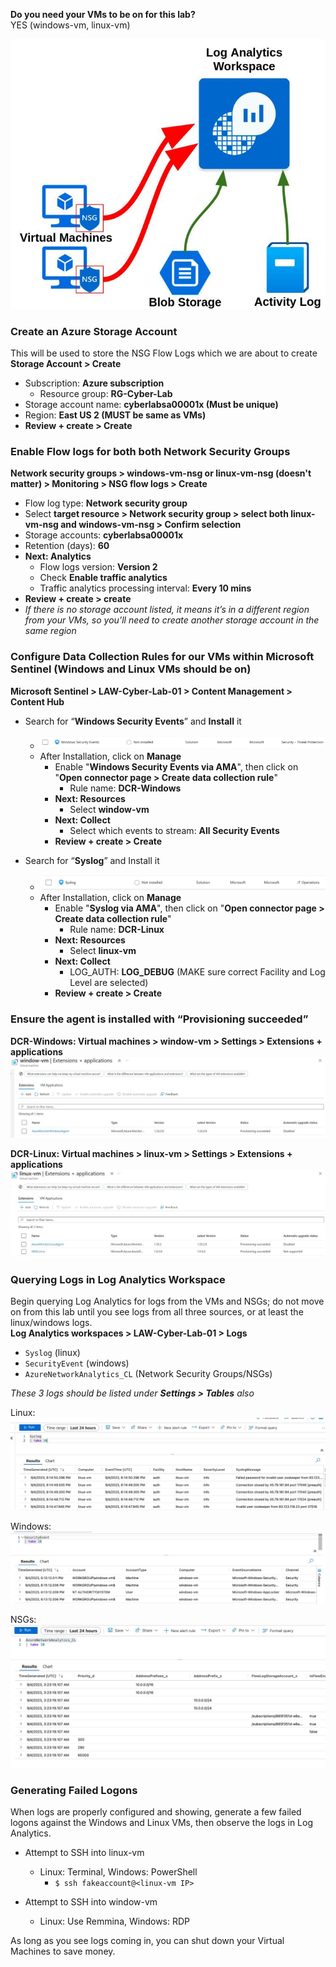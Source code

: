 **Do you need your VMs to be on for this lab?**  
YES (windows-vm, linux-vm)

![|639](images/250212T18-47-07-52rpnt.jpg)
### Create an Azure Storage Account
This will be used to store the NSG Flow Logs which we are about to create
**Storage Account > Create**
- Subscription: **Azure subscription**
	- Resource group: **RG-Cyber-Lab**
- Storage account name: **cyberlabsa00001x (Must be unique)**
- Region: **East US 2 (MUST be same as VMs)**
- **Review + create > Create**
### Enable Flow logs for both both Network Security Groups 
**Network security groups > windows-vm-nsg or linux-vm-nsg (doesn't matter) > Monitoring > NSG flow logs > Create**
- Flow log type: **Network security group**
- Select **target resource > Network security group > select both linux-vm-nsg and windows-vm-nsg > Confirm selection**
- Storage accounts: **cyberlabsa00001x**
- Retention (days): **60**
- **Next: Analytics**
	- Flow logs version: **Version 2**
	- Check **Enable traffic analytics**
	- Traffic analytics processing interval: **Every 10 mins**
- **Review + create > create**
- *If there is no storage account listed, it means it’s in a different region from your VMs, so you’ll need to create another storage account in the same region*
### Configure Data Collection Rules for our VMs within Microsoft Sentinel (Windows and Linux VMs should be on)
**Microsoft Sentinel > LAW-Cyber-Lab-01 > Content Management > Content Hub**
- Search for “**Windows Security Events**” and **Install** it
	- ![|660](images/250211T18-53-10-drpgf8.jpg)
	- After Installation, click on **Manage**
		- Enable "**Windows Security Events via AMA**", then click on "**Open connector page > Create data collection rule**"
			- Rule name: **DCR-Windows**
		- **Next: Resources**
			- Select **window-vm**
		- **Next: Collect**
			- Select which events to stream: **All Security Events**
		- **Review + create > Create**
  
- Search for “**Syslog**” and Install it
	- ![|660](images/250211T18-55-42-414t77.jpg)
	- After Installation, click on **Manage**
		- Enable "**Syslog via AMA**", then click on "**Open connector page > Create data collection rule**"
			- Rule name: **DCR-Linux**
		- **Next: Resources**
			- Select **linux-vm**
		- **Next: Collect**
			- LOG_AUTH: **LOG_DEBUG** (MAKE sure correct Facility and Log Level are selected)
		- **Review + create > Create**
###  Ensure the agent is installed with “Provisioning succeeded”
**DCR-Windows: Virtual machines > window-vm > Settings > Extensions + applications**
![|660](images/250212T12-05-06-hcrigr.jpg)

**DCR-Linux: Virtual machines > linux-vm > Settings > Extensions + applications**
![|639](images/250212T12-16-23-r9op97.jpg)
### Querying Logs in Log Analytics Workspace
Begin querying Log Analytics for logs from the VMs and NSGs; do not move on from this lab until you see logs from all three sources, or at least the linux/windows logs.  
**Log Analytics workspaces > LAW-Cyber-Lab-01 > Logs**
- `Syslog` (linux)
- `SecurityEvent` (windows)
- `AzureNetworkAnalytics_CL` (Network Security Groups/NSGs)
  
*These 3 logs should be listed under **Settings > Tables** also*
  
Linux:
![|717](images/250211T18-56-32-0i5c9h.jpg)
  
Windows:
![|717](images/250211T18-56-39-s4p9m6.jpg)
  
NSGs:
![|717](images/250211T18-56-46-sc9cps.jpg)
  
### Generating Failed Logons
When logs are properly configured and showing, generate a few failed logons against the Windows and Linux VMs, then observe the logs in Log Analytics.
- Attempt to SSH into linux-vm
	- Linux: Terminal, Windows: PowerShell
		- `$ ssh fakeaccount@<linux-vm IP>`

- Attempt to SSH into window-vm
	- Linux: Use Remmina, Windows: RDP

As long as you see logs coming in, you can shut down your Virtual Machines to save money.